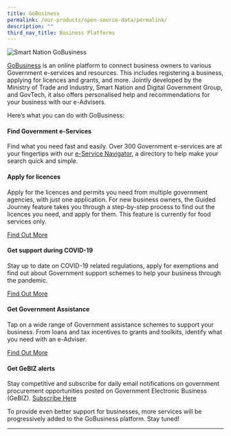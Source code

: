 ```yaml
---
title: GoBusiness
permalink: /our-products/open-source-data/permalink/
description: ""
third_nav_title: Business Platforms
---
```

![Smart Nation GoBusiness](https://d33wubrfki0l68.cloudfront.net/1e3db23d52df0e395b1cb851d78a86fa3beb4c47/a72ec/images/programmes/products-and-services/gbtitleimage.png)

[GoBusiness](https://www.gobusiness.gov.sg/) is an online platform to connect business owners to various Government e-services and resources. This includes registering a business, applying for licences and grants, and more. Jointly developed by the Ministry of Trade and Industry, Smart Nation and Digital Government Group, and GovTech, it also offers personalised help and recommendations for your business with our e-Advisers.

Here’s what you can do with GoBusiness:

#### **Find Government e-Services**

Find what you need fast and easily. Over 300 Government e-services are at your fingertips with our [e-Service Navigator](https://www.gobusiness.gov.sg/e-services/), a directory to help make your search quick and simple.

#### **Apply for licences**

Apply for the licences and permits you need from multiple government agencies, with just one application. For new business owners, the Guided Journey feature takes you through a step-by-step process to find out the licences you need, and apply for them. This feature is currently for food services only.

[Find Out More](https://www.gobusiness.gov.sg/licences/)

#### **Get support during COVID-19**

Stay up to date on COVID-19 related regulations, apply for exemptions and find out about Government support schemes to help your business through the pandemic.

[Find Out More](https://www.gobusiness.gov.sg/covid/)

#### **Get Government Assistance**

Tap on a wide range of Government assistance schemes to support your business. From loans and tax incentives to grants and toolkits, identify what you need with an e-Adviser.

[Find Out More](https://www.gobusiness.gov.sg/gov-assist/)

#### **Get GeBIZ alerts**

Stay competitive and subscribe for daily email notifications on government procurement opportunities posted on Government Electronic Business (GeBIZ). [Subscribe Here](https://www.gobusiness.gov.sg/gebiz-alerts/)

To provide even better support for businesses, more services will be progressively added to the GoBusiness platform. Stay tuned!

* * *